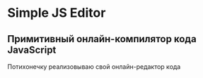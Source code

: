 # Simple JS Editor

## Примитивный онлайн-компилятор кода JavaScript

Потихонечку реализовываю свой онлайн-редактор кода
